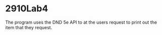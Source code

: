 # 2910Lab4
The program uses the DND 5e API to at the users request to print out the item that they request.
